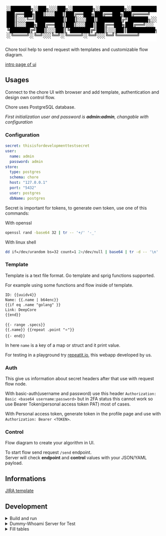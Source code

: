 <img src="docs/logo/chore.svg" height="120" />

Chore tool help to send request with templates and customizable flow diagram.

[intro page of ui](docs/info/intro.md)

## Usages

Connect to the chore UI with browser and add template, authentication and design own control flow.

Chore uses PostgreSQL database.

_First initialization user and password is **admin:admin**, changable with configuration_

### Configuration

```yaml
secret: thisisfordevelopmenttestsecret
user:
  name: admin
  password: admin
store:
  type: postgres
  schema: chore
  host: "127.0.0.1"
  port: "5432"
  user: postgres
  dbName: postgres
```

Secret is important for tokens, to generate own token, use one of this commands:

With openssl
```sh
openssl rand -base64 32 | tr -- '+/' '-_'
```

With linux shell
```sh
dd if=/dev/urandom bs=32 count=1 2>/dev/null | base64 | tr -d -- '\n' | tr -- '+/' '-_'; echo
```

### Template

Template is a text file format. Go template and sprig functions supported.

For example using some functions and flow inside of template.

```
ID: {{uuidv4}}
Name: {{.name | b64enc}}
{{if eq .name "golang" }}
Link: DeepCore
{{end}}

{{- range .specs}}
{{.name}} {{repeat .point "⭐"}}
{{- end}}
```

In here `name` is a key of a map or struct and it print value.

For testing in a playground try [repeatit.io](https://repeatit.io), this webapp developed by us.

### Auth

This give us information about secret headers after that use with request flow node.

With basic-auth(username and password) use this header `Authorization: Basic <base64 username:password>` but in 2FA status this cannot work so use Bearer Token(personal access token PAT) most of cases.

With Personal access token, generate token in the profile page and use with `Authorization: Bearer <TOKEN>`.

### Control

Flow diagram to create your algorithm in UI.

To start flow send request `/send` endpoint.  
Server will check __endpoint__ and __control__ values with your JSON/YAML payload.

## Informations

[JIRA template](docs/template/jira.md)

## Development

<details><summary>Build and run</summary>

Required services (PostgreSQL) before to run.

```sh
cd _example/chore
docker-compose up
# for close run
# docker-compose down
```

Generate swagger (don't need if you didn't change related codes)
```sh
./build.sh --swag
```

Run command
```sh
# ./build.sh --run
export CONFIG_FILE=_example/config/config.yml
go run cmd/chore/main.go
```

Frontend
```sh
cd _web
pnpm run dev -- --host
```

Build project
```sh
./build.sh --build-all
```

Build docker

```sh
./build.sh --docker-build
```

Run image
```sh
# run postgres before to start
# to get latest build image name
IMAGE_NAME=$(./build.sh --docker-name)
docker run -it --rm --name="chore" -p 8080:8080 \
  --add-host=postgres:$(docker network inspect bridge | grep Gateway | tr -d '" ' | cut -d ":" -f2) \
  -v ${PWD}/_example/config/docker.yml:/etc/chore.yml \
  ${IMAGE_NAME}
```

</details>

<details><summary>Dummy-Whoami Server for Test</summary>

```sh
docker run --rm -it --name="whoami" -p 9090:80 traefik/whoami
```

</details>

<details><summary>Fill tables</summary>

Get a token and set to `JWT_KEY` value.

```sh
export JWT_KEY=""
./data/post-template.sh
```

</details>

